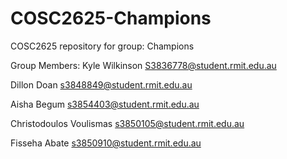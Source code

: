 # COSC2625-Champions
COSC2625 repository for group: Champions

Group Members:
  Kyle Wilkinson
  S3836778@student.rmit.edu.au
  
  Dillon Doan
  s3848849@student.rmit.edu.au
  
  Aisha Begum
  s3854403@student.rmit.edu.au

  Christodoulos Voulismas
  s3850105@student.rmit.edu.au

  Fisseha Abate 
  s3850910@student.rmit.edu.au

